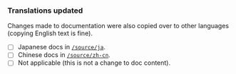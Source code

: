 <!--
Thanks for contributing!

Please explain what changes were made
also reference any fixed issues with "close #[ISSUE]"
-->

### Translations updated

Changes made to documentation were also copied over to other languages (copying English text is fine).

- [ ] Japanese docs in [`/source/ja`](/source/ja).
- [ ] Chinese docs in [`/source/zh-cn`](/source/zh-cn).
- [ ] Not applicable (this is not a change to doc content).
